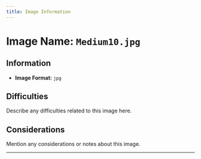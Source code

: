 ```yaml
---
title: Image Information
---
```


# Image Name: `Medium10.jpg`

## Information

- **Image Format:** `jpg`

## Difficulties

Describe any difficulties related to this image here.

## Considerations

Mention any considerations or notes about this image.

---
